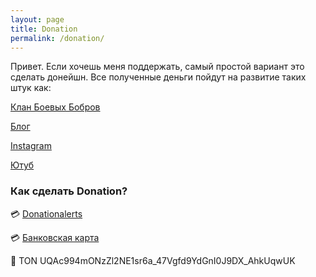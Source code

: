 ```yaml
---
layout: page
title: Donation
permalink: /donation/
---
```

Привет.
Если хочешь меня поддержать, самый простой вариант это сделать донейшн. Все полученные деньги пойдут на развитие таких штук как:

[Клан Боевых Бобров](https://t.me/beaverclan)

[Блог](https://blog.tatarinovms.ru)

[Instagram](http://instagram.com/tatarinovms)

[Ютуб](https://www.youtube.com/channel/UCBRwhdCwQRdgYz2zXadNXEg)

### Как сделать Donation?

💳 [Donationalerts](http://www.donationalerts.ru/r/tatarinovms)

💳 [Банковская карта](https://www.tinkoff.ru/rm/tatarinov.maksim1/7PGUE43434/)

💎 TON UQAc994mONzZl2NE1sr6a_47Vgfd9YdGnI0J9DX_AhkUqwUK
